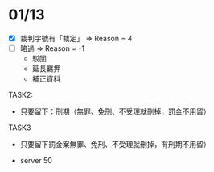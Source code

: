 # 01/13
+ [x] 裁判字號有「裁定」 => Reason = 4
+ [ ] 略過 => Reason = -1
    + 駁回
    + 延長羈押
    + 補正資料
    

TASK2:
+ 只要留下：刑期（無罪、免刑、不受理就刪掉，罰金不用留）

TASK3 
+ 只要留下罰金案無罪、免刑、不受理就刪掉，有刑期不用留）

+ server 50